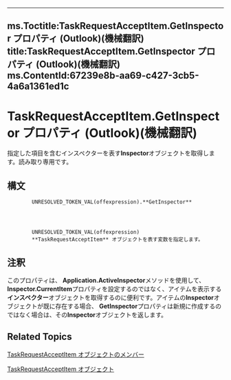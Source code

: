 

---
ms.Toctitle:TaskRequestAcceptItem.GetInspector プロパティ (Outlook)(機械翻訳)
title:TaskRequestAcceptItem.GetInspector プロパティ (Outlook)(機械翻訳)
ms.ContentId:67239e8b-aa69-c427-3cb5-4a6a1361ed1c
---
# TaskRequestAcceptItem.GetInspector プロパティ (Outlook)(機械翻訳)




指定した項目を含むインスペクターを表す**Inspector**オブジェクトを取得します。読み取り専用です。

## 構文

            UNRESOLVED_TOKEN_VAL(offexpression).**GetInspector**




            UNRESOLVED_TOKEN_VAL(offexpression)
            **TaskRequestAcceptItem** オブジェクトを表す変数を指定します。



## 注釈
このプロパティは、 **Application.ActiveInspector**メソッドを使用して、 **Inspector.CurrentItem**プロパティを設定するのではなく、アイテムを表示する**インスペクター**オブジェクトを取得するのに便利です。アイテムの**Inspector**オブジェクトが既に存在する場合、 **GetInspector**プロパティは新規に作成するのではなく場合は、その**Inspector**オブジェクトを返します。



## Related Topics

[TaskRequestAcceptItem オブジェクトのメンバー](fe91c4cc-f505-11d8-0d0a-84fc4d355651.md)

[TaskRequestAcceptItem オブジェクト](a2905f72-0a67-b07d-7f85-84fe4de17c25.md)




